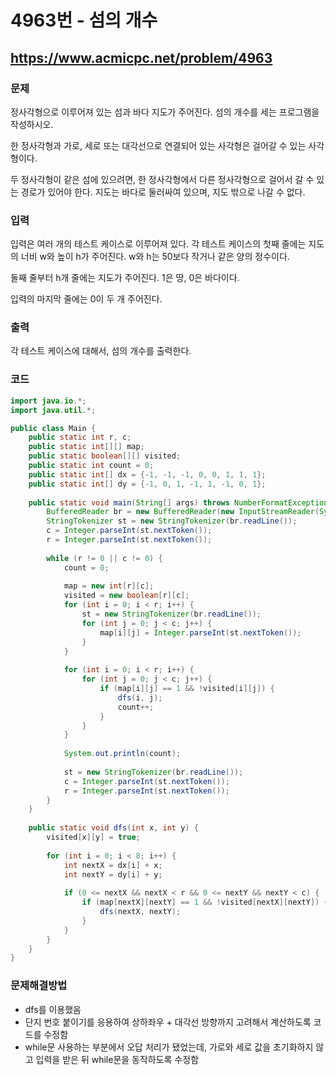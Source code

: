 # 4963번 - 섬의 개수

## https://www.acmicpc.net/problem/4963

### 문제

정사각형으로 이루어져 있는 섬과 바다 지도가 주어진다. 섬의 개수를 세는 프로그램을 작성하시오.

한 정사각형과 가로, 세로 또는 대각선으로 연결되어 있는 사각형은 걸어갈 수 있는 사각형이다. 

두 정사각형이 같은 섬에 있으려면, 한 정사각형에서 다른 정사각형으로 걸어서 갈 수 있는 경로가 있어야 한다. 지도는 바다로 둘러싸여 있으며, 지도 밖으로 나갈 수 없다.

### 입력

입력은 여러 개의 테스트 케이스로 이루어져 있다. 각 테스트 케이스의 첫째 줄에는 지도의 너비 w와 높이 h가 주어진다. w와 h는 50보다 작거나 같은 양의 정수이다.

둘째 줄부터 h개 줄에는 지도가 주어진다. 1은 땅, 0은 바다이다.

입력의 마지막 줄에는 0이 두 개 주어진다.

### 출력

각 테스트 케이스에 대해서, 섬의 개수를 출력한다.

### 코드

``` java
import java.io.*;
import java.util.*;

public class Main {
	public static int r, c;
	public static int[][] map;
	public static boolean[][] visited;
	public static int count = 0;
	public static int[] dx = {-1, -1, -1, 0, 0, 1, 1, 1};
	public static int[] dy = {-1, 0, 1, -1, 1, -1, 0, 1};
	
	public static void main(String[] args) throws NumberFormatException, IOException {
		BufferedReader br = new BufferedReader(new InputStreamReader(System.in));
		StringTokenizer st = new StringTokenizer(br.readLine());
		c = Integer.parseInt(st.nextToken());
		r = Integer.parseInt(st.nextToken());
		
		while (r != 0 || c != 0) {
			count = 0;
			
			map = new int[r][c];
			visited = new boolean[r][c];
			for (int i = 0; i < r; i++) {
				st = new StringTokenizer(br.readLine());
				for (int j = 0; j < c; j++) {
					map[i][j] = Integer.parseInt(st.nextToken());
				}
			}
			
			for (int i = 0; i < r; i++) {
				for (int j = 0; j < c; j++) {
					if (map[i][j] == 1 && !visited[i][j]) {
						dfs(i, j);
						count++;
					}
				}
			}
			
			System.out.println(count);
			
			st = new StringTokenizer(br.readLine());
			c = Integer.parseInt(st.nextToken());
			r = Integer.parseInt(st.nextToken());
		}
	}
	
	public static void dfs(int x, int y) {
		visited[x][y] = true;
		
		for (int i = 0; i < 8; i++) {
			int nextX = dx[i] + x;
			int nextY = dy[i] + y;
			
			if (0 <= nextX && nextX < r && 0 <= nextY && nextY < c) {
				if (map[nextX][nextY] == 1 && !visited[nextX][nextY]) {
					dfs(nextX, nextY);
				}
			}
		}
	}
}
```

### 문제해결방법

* dfs를 이용했음
* 단지 번호 붙이기를 응용하여 상하좌우 + 대각선 방향까지 고려해서 계산하도록 코드를 수정함
* while문 사용하는 부분에서 오답 처리가 됐었는데, 가로와 세로 값을 초기화하지 않고 입력을 받은 뒤 while문을 동작하도록 수정함
